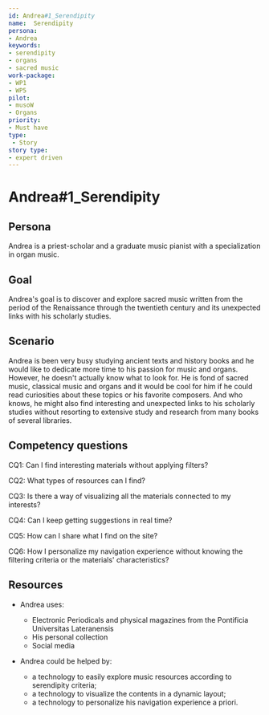 ```yaml
---
id: Andrea#1_Serendipity
name:  Serendipity 
persona: 
- Andrea
keywords: 
- serendipity
- organs
- sacred music
work-package:
- WP1
- WP5
pilot:
- musoW
- Organs
priority:
- Must have
type:
 - Story
story type:
- expert driven
---
```


# Andrea#1_Serendipity

## Persona
Andrea is a priest-scholar and a graduate music pianist with a specialization in organ music. 

## Goal
Andrea's goal is to discover and explore sacred music written from the period of the Renaissance through the twentieth century and its unexpected links with his scholarly studies.

## Scenario  
Andrea is been very busy studying ancient texts and history books and he would like to dedicate more time to his passion for music and organs. However, he doesn't actually know what to look for. He is fond of sacred music, classical music and organs and it would be cool for him if he could read curiosities about these topics or his favorite composers. And who knows, he might also find interesting and unexpected links to his scholarly studies without resorting to extensive study and research from many books of several libraries. 

## Competency questions 

CQ1: Can I find interesting materials without applying filters?

CQ2: What types of resources can I find?

CQ3: Is there a way of visualizing all the materials connected to my interests?

CQ4: Can I keep getting suggestions in real time?

CQ5: How can I share what I find on the site?

CQ6: How I personalize my navigation experience without knowing the filtering criteria or the materials' characteristics? 


## Resources
- Andrea uses:
  - Electronic Periodicals and physical magazines from the Pontificia Universitas Lateranensis
  - His personal collection
  - Social media
  
- Andrea could be helped by:
  - a technology to easily explore music resources according to serendipity criteria;
  - a technology to visualize the contents in a dynamic layout;
  - a technology to personalize his navigation experience a priori. 
